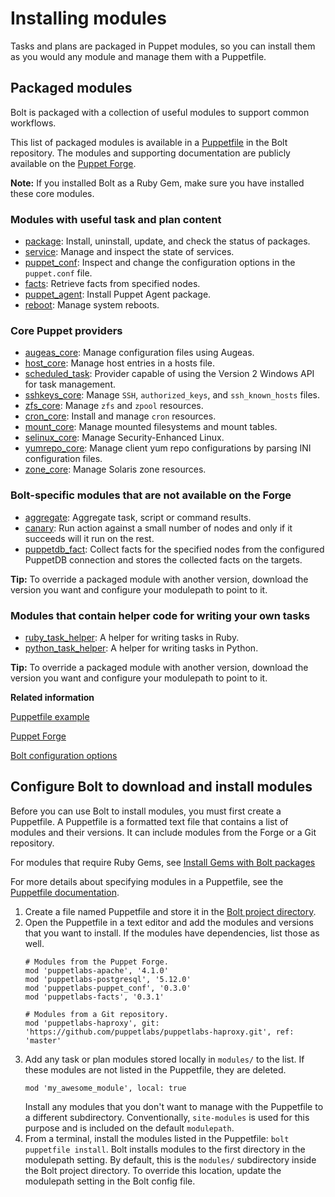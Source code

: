 # Installing modules

Tasks and plans are packaged in Puppet modules, so you can install them as you would any module and manage them with a Puppetfile. 

## Packaged modules

Bolt is packaged with a collection of useful modules to support common workflows.

This list of packaged modules is available in a [Puppetfile](https://github.com/puppetlabs/bolt/blob/master/Puppetfile) in the Bolt repository. The modules and supporting documentation are publicly available on the [Puppet Forge](https://forge.puppet.com/).

**Note:** If you installed Bolt as a Ruby Gem, make sure you have installed these core modules.

### Modules with useful task and plan content

-   [package](https://forge.puppet.com/puppetlabs/package): Install, uninstall, update, and check the status of packages.
-   [service](https://forge.puppet.com/puppetlabs/service): Manage and inspect the state of services.
-   [puppet\_conf](https://forge.puppet.com/puppetlabs/puppet_conf): Inspect and change the configuration options in the `puppet.conf` file.
-   [facts](https://forge.puppet.com/puppetlabs/facts): Retrieve facts from specified nodes.
-   [puppet\_agent](https://forge.puppet.com/puppetlabs/puppet_agent): Install Puppet Agent package.
-   [reboot](https://forge.puppet.com/puppetlabs/reboot): Manage system reboots.


### Core Puppet providers

-   [augeas\_core](https://forge.puppet.com/puppetlabs/augeas_core): Manage configuration files using Augeas.
-   [host\_core](https://forge.puppet.com/puppetlabs/host_core): Manage host entries in a hosts file.
-   [scheduled\_task](https://forge.puppet.com/puppetlabs/scheduled_task): Provider capable of using the Version 2 Windows API for task management.
-   [sshkeys\_core](https://forge.puppet.com/puppetlabs/sshkeys_core): Manage `SSH`, `authorized_keys`, and `ssh_known_hosts` files.
-   [zfs\_core](https://forge.puppet.com/puppetlabs/zfs_core): Manage `zfs` and `zpool` resources.
-   [cron\_core](https://forge.puppet.com/puppetlabs/cron_core): Install and manage `cron` resources.
-   [mount\_core](https://forge.puppet.com/puppetlabs/mount_core): Manage mounted filesystems and mount tables.
-   [selinux\_core](https://forge.puppet.com/puppetlabs/selinux_core): Manage Security-Enhanced Linux.
-   [yumrepo\_core](https://forge.puppet.com/puppetlabs/yumrepo_core): Manage client yum repo configurations by parsing INI configuration files.
-   [zone\_core](https://forge.puppet.com/puppetlabs/zone_core): Manage Solaris zone resources.


### Bolt-specific modules that are not available on the Forge

-   [aggregate](https://github.com/puppetlabs/bolt/tree/master/modules/aggregate): Aggregate task, script or command results.
-   [canary](https://github.com/puppetlabs/bolt/tree/master/modules/canary): Run action against a small number of nodes and only if it succeeds will it run on the rest.
-   [puppetdb\_fact](https://github.com/puppetlabs/bolt/tree/master/modules/puppetdb_fact): Collect facts for the specified nodes from the configured PuppetDB connection and stores the collected facts on the targets.

**Tip:** To override a packaged module with another version, download the version you want and configure your modulepath to point to it.

### Modules that contain helper code for writing your own tasks

-   [ruby\_task\_helper](https://forge.puppet.com/puppetlabs/ruby_task_helper): A helper for writing tasks in Ruby.
-   [python\_task\_helper](https://forge.puppet.com/puppetlabs/python_task_helper): A helper for writing tasks in Python.

**Tip:** To override a packaged module with another version, download the version you want and configure your modulepath to point to it.

**Related information**  

[Puppetfile example](https://github.com/puppetlabs/bolt/blob/master/Puppetfile)

[Puppet Forge](https://forge.puppet.com/)

[Bolt configuration options](bolt_configuration_options.md)

## Configure Bolt to download and install modules

Before you can use Bolt to install modules, you must first create a Puppetfile. A Puppetfile is a formatted text file that contains a list of modules and their versions. It can include modules from the Forge or a Git repository.

For modules that require Ruby Gems, see [Install Gems with Bolt packages](bolt_installing.md#)

For more details about specifying modules in a Puppetfile, see the [Puppetfile documentation](https://puppet.com/docs/pe/latest/puppetfile.html).

1.  Create a file named Puppetfile and store it in the [Bolt project directory](bolt_project_directories.md#).
1.  Open the Puppetfile in a text editor and add the modules and versions that you want to install. If the modules have dependencies, list those as well.
    ```
    # Modules from the Puppet Forge.
    mod 'puppetlabs-apache', '4.1.0'
    mod 'puppetlabs-postgresql', '5.12.0'
    mod 'puppetlabs-puppet_conf', '0.3.0'
    mod 'puppetlabs-facts', '0.3.1'
    
    # Modules from a Git repository.
    mod 'puppetlabs-haproxy', git: 'https://github.com/puppetlabs/puppetlabs-haproxy.git', ref: 'master'
    ```
1.  Add any task or plan modules stored locally in `modules/` to the list. If these modules are not listed in the Puppetfile, they are deleted.
    ```
    mod 'my_awesome_module', local: true
    ```
    Install any modules that you don't want to manage with the Puppetfile to a different subdirectory. Conventionally, `site-modules` is used for this purpose and is included on the default `modulepath`.
1.  From a terminal, install the modules listed in the Puppetfile: `bolt puppetfile install`. Bolt installs modules to the first directory in the modulepath setting. By default, this is the `modules/` subdirectory inside the Bolt project directory. To override this location, update the modulepath setting in the Bolt config file.
